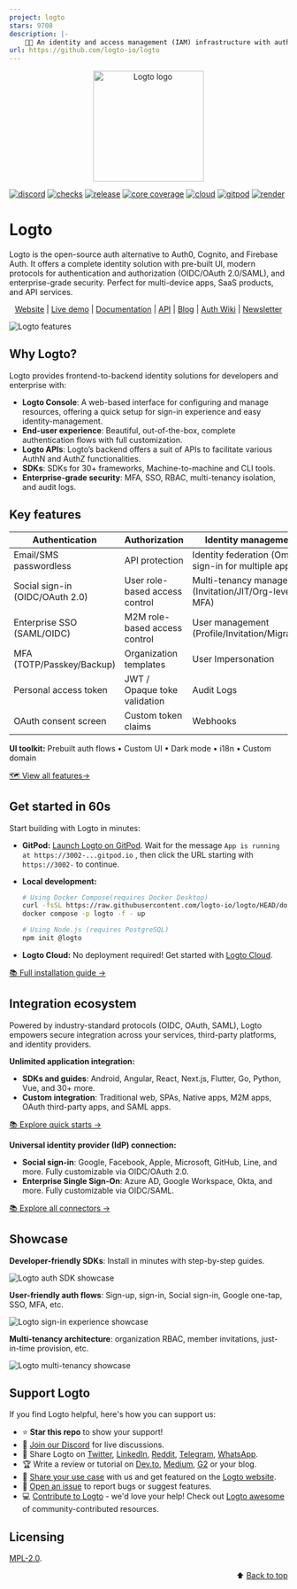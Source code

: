 ```yaml
---
project: logto
stars: 9708
description: |-
    🧑‍🚀 An identity and access management (IAM) infrastructure with authentication, authorization, MFA, SSO, user management, and multi-tenancy features. Supports OAuth 2.0, OIDC, and SAML. No framework restrictions.
url: https://github.com/logto-io/logto
---
```


<p align="center">
  <a href="https://logto.io/?utm_source=github&utm_medium=readme" target="_blank" align="center" alt="Go to Logto website">
    <picture>
      <source width="200" media="(prefers-color-scheme: dark)" srcset="https://github.com/logto-io/.github/raw/master/profile/logto-logo-dark.svg">
      <source width="200" media="(prefers-color-scheme: light)" srcset="https://github.com/logto-io/.github/raw/master/profile/logto-logo-light.svg">
      <img width="200" src="https://github.com/logto-io/logto/raw/master/logo.png" alt="Logto logo">
    </picture>
  </a>
</p>

[![discord](https://img.shields.io/discord/965845662535147551?color=5865f2&label=discord)](https://discord.gg/vRvwuwgpVX)
[![checks](https://img.shields.io/github/checks-status/logto-io/logto/master)](https://github.com/logto-io/logto/actions?query=branch%3Amaster)
[![release](https://img.shields.io/github/v/release/logto-io/logto?color=3a3c3f)](https://github.com/logto-io/logto/releases)
[![core coverage](https://img.shields.io/codecov/c/github/logto-io/logto?label=core%20coverage)](https://app.codecov.io/gh/logto-io/logto)
[![cloud](https://img.shields.io/badge/cloud-available-7958ff)](https://cloud.logto.io/?sign_up=true&utm_source=github&utm_medium=repo_logto)
[![gitpod](https://img.shields.io/badge/gitpod-available-f09439)](https://gitpod.io/#https://github.com/logto-io/demo)
[![render](https://img.shields.io/badge/render-deploy-5364e9)](https://render.com/deploy?repo=https://github.com/logto-io/logto)

# Logto

Logto is the open-source auth alternative to Auth0, Cognito, and Firebase Auth. It offers a complete identity solution with pre-built UI, modern protocols for authentication and authorization (OIDC/OAuth 2.0/SAML), and enterprise-grade security. Perfect for multi-device apps, SaaS products, and API services.

<p align="center">
  <a href="https://logto.io/">Website</a> |
  <a href="https://cloud.logto.io/">Live demo</a> |
  <a href="https://docs.logto.io">Documentation</a> |
  <a href="https://openapi.logto.io/">API</a> |
  <a href="https://blog.logto.io/">Blog</a> |
  <a href="https://auth-wiki.logto.io/">Auth Wiki</a> |
  <a href="https://logto.io/subscribe">Newsletter</a>
</p>

![Logto features](./assets/logto-features.jpg)

## Why Logto?

Logto provides frontend-to-backend identity solutions for developers and enterprise with:

- **Logto Console**: A web-based interface for configuring and manage resources, offering a quick setup for sign-in experience and easy identity-management.
- **End-user experience**: Beautiful, out-of-the-box, complete authentication flows with full customization.
- **Logto APIs**: Logto’s backend offers a suit of APIs to facilitate various AuthN and AuthZ functionalities.
- **SDKs**: SDKs for 30+ frameworks, Machine-to-machine and CLI tools.
- **Enterprise-grade security**: MFA, SSO, RBAC, multi-tenancy isolation, and audit logs.

## Key features

| **Authentication** | **Authorization** | **Identity management** |
| --- | --- | --- |
| Email/SMS passwordless | API protection | Identity federation (Omni sign-in for multiple apps) |
| Social sign-in (OIDC/OAuth 2.0) | User role-based access control | Multi-tenancy management (Invitation/JIT/Org-level MFA) |
| Enterprise SSO (SAML/OIDC) | M2M role-based access control | User management (Profile/Invitation/Migration) |
| MFA (TOTP/Passkey/Backup) | Organization templates | User Impersonation |
| Personal access token | JWT / Opaque toke validation | Audit Logs |
| OAuth consent screen | Custom token claims | Webhooks |

**UI toolkit:** Prebuilt auth flows • Custom UI • Dark mode • i18n • Custom domain

[🗺️ View all features→](https://logto.io/pricing#compare-features)

## Get started in 60s

Start building with Logto in minutes:

- **GitPod:** [Launch Logto on GitPod](https://gitpod.io/#https://github.com/logto-io/demo). Wait for the message `App is running at https://3002-...gitpod.io` , then click the URL starting with `https://3002-` to continue.
- **Local development:**  
  ```bash
  # Using Docker Compose(requires Docker Desktop)
  curl -fsSL https://raw.githubusercontent.com/logto-io/logto/HEAD/docker-compose.yml | \
  docker compose -p logto -f - up
  
  # Using Node.js (requires PostgreSQL)
  npm init @logto
  ```
    
- **Logto Cloud:** No deployment required! Get started with [Logto Cloud](https://cloud.logto.io/?sign_up=true&utm_source=github&utm_medium=repo_logto).

[📚 Full installation guide →](https://docs.logto.io/logto-oss/get-started-with-oss)

## Integration ecosystem

Powered by industry-standard protocols (OIDC, OAuth, SAML), Logto empowers secure integration across your services, third-party platforms, and identity providers.

**Unlimited application integration:**

- **SDKs and guides**: Android, Angular, React, Next.js, Flutter, Go, Python, Vue, and 30+ more.
- **Custom integration**: Traditional web, SPAs, Native apps, M2M apps, OAuth third-party apps, and SAML apps.

[📚 Explore quick starts →](https://docs.logto.io/quick-starts)

**Universal identity provider (IdP) connection:** 

- **Social sign-in**: Google, Facebook, Apple, Microsoft, GitHub, Line, and more. Fully customizable via OIDC/OAuth 2.0.
- **Enterprise Single Sign-On**: Azure AD, Google Workspace, Okta, and more. Fully customizable via OIDC/SAML.

[📚 Explore all connectors →](https://docs.logto.io/integrations)

## Showcase

**Developer-friendly SDKs**: Install in minutes with step-by-step guides.

![Logto auth SDK showcase](./assets/showcase-logto-auth-sdks.gif)

**User-friendly auth flows**: Sign-up, sign-in, Social sign-in, Google one-tap, SSO, MFA, etc.

![Logto sign-in experience showcase](./assets/showcase-logto-sign-in-exeperience.gif)

**Multi-tenancy architecture**: organization RBAC, member invitations, just-in-time provision, etc.

![Logto multi-tenancy showcase](./assets/showcase-logto-multi-tenancy.gif)

## Support Logto

If you find Logto helpful, here's how you can support us:

- ⭐ **Star this repo** to show your support!
- 💬 [Join our Discord](https://discord.gg/vRvwuwgpVX) for live discussions.
- 📢 Share Logto on [Twitter](https://twitter.com/intent/tweet?text=Hey%20devs%21%20Need%20a%20better%20auth%20solution%3F%20Check%20out%20%40logto_io%20%E2%80%94%20it%E2%80%99s%20like%20Auth0%2FCognito%2FFirebase%20but%20open-source%2C%20modern%2C%20and%20way%20easier%20to%20use%21%20Supports%20OIDC%2C%20OAuth%202.0%2C%20SAML%2C%20and%20also%20works%20perfectly%20for%20SaaS%20apps.%20%E2%9C%A8%20https%3A%2F%2Flogto.io%20%23Auth%20%23Identity%20%23OpenSource%20%23DevTools), [LinkedIn](https://www.linkedin.com/sharing/share-offsite/?url=https%3A%2F%2Flogto.io), [Reddit](https://reddit.com/submit?url=https%3A%2F%2Flogto.io&title=Tired%20of%20Auth0%2FCognito%2FFirebase%3F%20Logto%20is%20the%20open-source%20auth%20alternative%20you%E2%80%99ve%20been%20missing%21%20Supports%20OIDC%2C%20OAuth%202.0%2C%20SAML%2C%20and%20works%20like%20magic%20for%20modern%20apps%20and%20SaaS%20products.), [Telegram](https://t.me/share/url?url=https%3A%2F%2Flogto.io&text=Check%20out%20Logto%20%E2%80%94%20the%20better%20auth%20and%20identity%20infrastructure%21%20Open-source%2FCloud%20alternative%20to%20Auth0%2C%20Cognito%2C%20and%20Firebase.%20Supports%20all%20the%20standards%20%28OIDC%2C%20OAuth%2C%20SAML%29%20and%20is%20perfect%20for%20modern%20apps%20or%20SaaS%20products.%20https%3A%2F%2Flogto.io), [WhatsApp](https://api.whatsapp.com/send?text=Hey%21%20%F0%9F%91%8B%20Found%20this%20awesome%20auth%20tool%20called%20%2ALogto%2A%20%E2%80%94%20it%E2%80%99s%20open-source%2C%20way%20simpler%20than%20Auth0%2FCognito%2FFirebase%2C%20and%20supports%20OIDC%2FOAuth%2FSAML.%20Perfect%20for%20building%20CIAM%20system%20without%20the%20hassle.%20You%20gotta%20try%20it%3A%20https%3A%2F%2Flogto.io).
- 🏆 Write a review or tutorial on  [Dev.to](https://dev.to/logto), [Medium](https://medium.com/@logto), [G2](https://www.g2.com/products/logto/reviewer_verification) or your blog.
- 💬 [Share your use case](mailto:contact@logto.io?subject=[Share%20Logto%20User%20Story]) with us and get featured on the [Logto website](https://logto.io/).
- 🙋 [Open an issue](https://github.com/logto-io/logto/issues/new) to report bugs or suggest features.
- 💻 [Contribute to Logto](https://github.com/logto-io/logto/blob/master/.github/CONTRIBUTING.md) - we'd love your help! Check out [Logto awesome](https://github.com/logto-io/logto/blob/master/AWESOME.md) of community-contributed resources.

## Licensing

[MPL-2.0](LICENSE).

<p align="right">
⬆️ <a href="#logto">Back to top</a>
</p>


